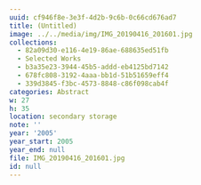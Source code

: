 ```yaml
---
uuid: cf946f8e-3e3f-4d2b-9c6b-0c66cd676ad7
title: (Untitled)
image: ../../media/img/IMG_20190416_201601.jpg
collections:
  - 82a09d30-e116-4e19-86ae-688635ed51fb
  - Selected Works
  - b3a35e23-3944-45b5-addd-eb4125bd7142
  - 678fc808-3192-4aaa-bb1d-51b51659eff4
  - 339d3845-f3bc-4573-8848-c86f098cab4f
categories: Abstract
w: 27
h: 35
location: secondary storage
note: ''
year: '2005'
year_start: 2005
year_end: null
file: IMG_20190416_201601.jpg
id: null
---
```


